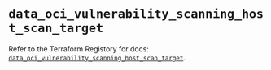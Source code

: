 # `data_oci_vulnerability_scanning_host_scan_target`

Refer to the Terraform Registory for docs: [`data_oci_vulnerability_scanning_host_scan_target`](https://registry.terraform.io/providers/oracle/oci/6.18.0/docs/data-sources/vulnerability_scanning_host_scan_target).
